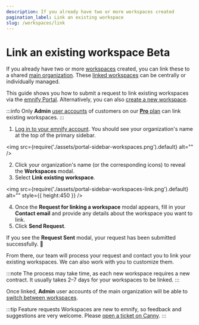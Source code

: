 ```yaml
---
description: If you already have two or more workspaces created
pagination_label: Link an existing workspace
slug: /workspaces/link
---
```


# Link an existing workspace <span className="theme-doc-version-badge badge badge--primary beta">Beta</span>

If you already have two or more [workspaces](/glossary#workspace) created, you can link these to a shared [main organization](/glossary#main-organization).
These [linked workspaces](/glossary#linked-workspaces) can be centrally or individually managed.

This guide shows you how to submit a request to link existing workspaces via the [emnify Portal](https://portal.emnify.com/).
Alternatively, you can also [create a new workspace](/workspaces/create).

:::info
Only **Admin** [user accounts](/glossary#user-account) of customers on our [**Pro** plan](https://portal.emnify.com/organisation-settings/subscription#plans) can link existing workspaces.
:::

1. [Log in to your emnify account](https://portal.emnify.com/sign).
You should see your organization's name at the top of the primary sidebar.

<img
  src={require('./assets/portal-sidebar-workspaces.png').default}
  alt=""
/>

2. Click your organization's name (or the corresponding icons) to reveal the **Workspaces** modal.
3. Select **Link existing workspace**.

<img
  src={require('./assets/portal-sidebar-workspaces-link.png').default}
  alt=""
  style={{ height:450 }}
/>

4. Once the **Request for linking a workspace** modal appears, fill in your **Contact email** and provide any details about the workspace you want to link.
5. Click **Send Request**.

If you see the **Request Sent** modal, your request has been submitted successfully. 🎉

From there, our team will process your request and contact you to link your existing workspaces.
We can also work with you to customize them.

:::note
The process may take time, as each new workspace requires a new contract.
It usually takes 2–7 days for your workspaces to be linked.
:::

Once linked, **Admin** user accounts of the main organization will be able to [switch between workspaces](/workspaces/switch).

:::tip Feature requests
Workspaces are new to emnify, so feedback and suggestions are very welcome.
Please [open a ticket on Canny](https://emnify.canny.io/).
:::

